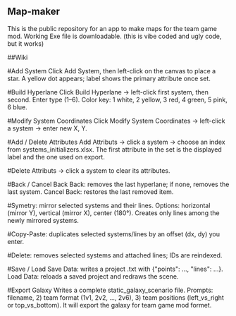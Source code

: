 ## Map-maker
This is the public repository for an app to make maps for the team game mod. Working Exe file is downloadable. (this is vibe coded and ugly code, but it works)

##Wiki

#Add System
Click Add System, then left-click on the canvas to place a star.
A yellow dot appears; label shows the primary attribute once set.

#Build Hyperlane
Click Build Hyperlane → left-click first system, then second.
Enter type (1–6). Color key: 1 white, 2 yellow, 3 red, 4 green, 5 pink, 6 blue.

#Modify System Coordinates
Click Modify System Coordinates → left-click a system → enter new X, Y.

#Add / Delete Attributes
Add Attributs → click a system → choose an index from systems_initializers.xlsx.
The first attribute in the set is the displayed label and the one used on export.

#Delete Attributs → click a system to clear its attributes.

#Back / Cancel Back
Back: removes the last hyperlane; if none, removes the last system.
Cancel Back: restores the last removed item.

#Symetry: mirror selected systems and their lines.
Options: horizontal (mirror Y), vertical (mirror X), center (180°).
Creates only lines among the newly mirrored systems.

#Copy-Paste: duplicates selected systems/lines by an offset (dx, dy) you enter.

#Delete: removes selected systems and attached lines; IDs are reindexed.

#Save / Load
Save Data: writes a project .txt with {"points": …, "lines": …}.
Load Data: reloads a saved project and redraws the scene.

#Export Galaxy
Writes a complete static_galaxy_scenario file.
Prompts:
filename, 2) team format (1v1, 2v2, …, 2v6), 3) team positions (left_vs_right or top_vs_bottom).
It will export the galaxy for team game mod formet.

